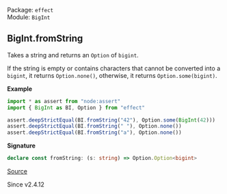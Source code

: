 Package: `effect`<br />
Module: `BigInt`<br />

## BigInt.fromString

Takes a string and returns an `Option` of `bigint`.

If the string is empty or contains characters that cannot be converted into a `bigint`,
it returns `Option.none()`, otherwise, it returns `Option.some(bigint)`.

**Example**

```ts
import * as assert from "node:assert"
import { BigInt as BI, Option } from "effect"

assert.deepStrictEqual(BI.fromString("42"), Option.some(BigInt(42)))
assert.deepStrictEqual(BI.fromString(" "), Option.none())
assert.deepStrictEqual(BI.fromString("a"), Option.none())
```

**Signature**

```ts
declare const fromString: (s: string) => Option.Option<bigint>
```

[Source](https://github.com/Effect-TS/effect/tree/main/packages/effect/src/BigInt.ts#L603)

Since v2.4.12
